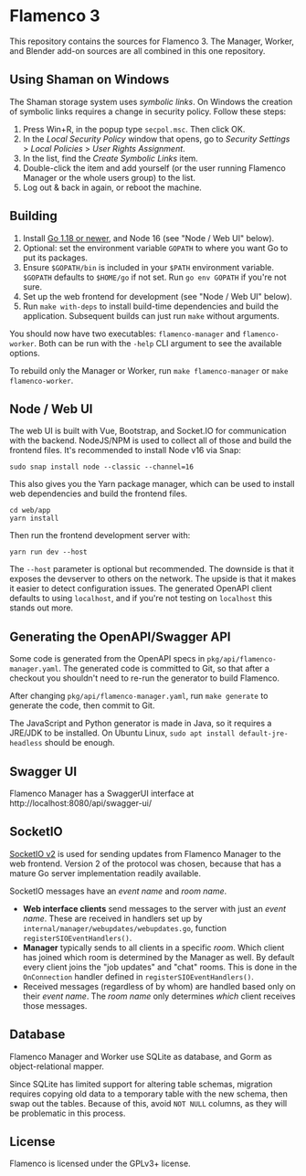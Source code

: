 # Flamenco 3

This repository contains the sources for Flamenco 3. The Manager, Worker, and
Blender add-on sources are all combined in this one repository.

## Using Shaman on Windows

The Shaman storage system uses *symbolic links*. On Windows the creation of symbolic links requires a change in security policy. Follow these steps:

1. Press Win+R, in the popup type `secpol.msc`. Then click OK.
2. In the *Local Security Policy* window that opens, go to *Security Settings* > *Local Policies* > *User Rights Assignment*.
3. In the list, find the *Create Symbolic Links* item.
4. Double-click the item and add yourself (or the user running Flamenco Manager or the whole users group) to the list.
5. Log out & back in again, or reboot the machine.


## Building

1. Install [Go 1.18 or newer](https://go.dev/), and Node 16 (see "Node / Web UI" below).
2. Optional: set the environment variable `GOPATH` to where you want Go to put its packages.
3. Ensure `$GOPATH/bin` is included in your `$PATH` environment variable. `$GOPATH` defaults to `$HOME/go` if not set. Run `go env GOPATH` if you're not sure.
4. Set up the web frontend for development (see "Node / Web UI" below).
5. Run `make with-deps` to install build-time dependencies and build the application. Subsequent builds can just run `make` without arguments.

You should now have two executables: `flamenco-manager` and `flamenco-worker`.
Both can be run with the `-help` CLI argument to see the available options.

To rebuild only the Manager or Worker, run `make flamenco-manager` or `make flamenco-worker`.


## Node / Web UI

The web UI is built with Vue, Bootstrap, and Socket.IO for communication with the backend. NodeJS/NPM is used to collect all of those and build the frontend files. It's recommended to install Node v16 via Snap:

```
sudo snap install node --classic --channel=16
```

This also gives you the Yarn package manager, which can be used to install web dependencies and build the frontend files.

```
cd web/app
yarn install
```

Then run the frontend development server with:
```
yarn run dev --host
```

The `--host` parameter is optional but recommended. The downside is that it
exposes the devserver to others on the network. The upside is that it makes it
easier to detect configuration issues. The generated OpenAPI client defaults to
using `localhost`, and if you're not testing on `localhost` this stands out
more.


## Generating the OpenAPI/Swagger API

Some code is generated from the OpenAPI specs in
`pkg/api/flamenco-manager.yaml`. The generated code is committed to Git, so that
after a checkout you shouldn't need to re-run the generator to build Flamenco.

After changing `pkg/api/flamenco-manager.yaml`, run `make generate` to generate
the code, then commit to Git.

The JavaScript and Python generator is made in Java, so it requires a JRE/JDK to
be installed. On Ubuntu Linux, `sudo apt install default-jre-headless` should be
enough.


## Swagger UI

Flamenco Manager has a SwaggerUI interface at http://localhost:8080/api/swagger-ui/


## SocketIO

[SocketIO v2](https://socket.io/docs/v2/) is used for sending updates from
Flamenco Manager to the web frontend. Version 2 of the protocol was chosen,
because that has a mature Go server implementation readily available.

SocketIO messages have an *event name* and *room name*.

- **Web interface clients** send messages to the server with just an *event
  name*. These are received in handlers set up by
  `internal/manager/webupdates/webupdates.go`, function
  `registerSIOEventHandlers()`.
- **Manager** typically sends to all clients in a specific *room*. Which client
  has joined which room is determined by the Manager as well. By default every
  client joins the "job updates" and "chat" rooms. This is done in the
  `OnConnection` handler defined in `registerSIOEventHandlers()`.
- Received messages (regardless of by whom) are handled based only on their
  *event name*. The *room name* only determines *which* client receives those
  messages.


## Database

Flamenco Manager and Worker use SQLite as database, and Gorm as
object-relational mapper.

Since SQLite has limited support for altering table schemas, migration requires
copying old data to a temporary table with the new schema, then swap out the
tables. Because of this, avoid `NOT NULL` columns, as they will be problematic
in this process.


## License

Flamenco is licensed under the GPLv3+ license.
